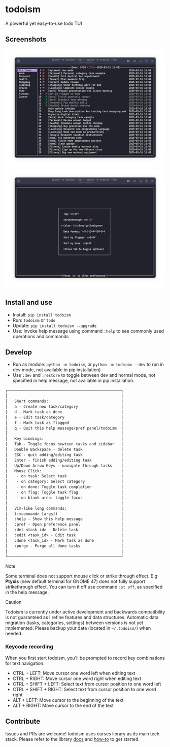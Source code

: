# todoism

A powerful yet easy-to-use todo TUI

## Screenshots

![UI](./assets/screenshot-v1.21.4.png)
![UI](./assets/screenshot-v1.21.4-pref-panel.png)

## Install and use

- Install: `pip install todoism`
- Run: `todoism` or `todo` 
- Update: `pip install todoism --upgrade`
- Use: Invoke help message using command `:help` to see commonly used operations and commands

## Develop

- Run as module: `python -m todoism`, or `python -m todoism --dev` to run in dev mode, not available in pip installation)
- Use `:dev` and `:restore` to toggle between dev and normal mode, not specified in help message, not available in pip installation.

```txt
┌──────────────────────────────────────────────────┐
│                                                  │
│   Short commands:                                │
│   a - Create new task/category                   │
│   d - Mark task as done                          │
│   e - Edit task/category                         │
│   f - Mark task as flagged                       │
│   q - Quit this help message/pref panel/todoism  │
│                                                  │
│   Key bindings:                                  │
│   Tab - Toggle focus bewteen tasks and sidebar   │
│   Double Backspace - delete task                 │
│   ESC - quit adding/editing task                 │
│   Enter - finish adding/editing task             │
│   Up/Down Arrow Keys - navigate through tasks    │
│   Mouse Click:                                   │
│    - on task: Select task                        │
│    - on category: Select category                │
│    - on done: Toggle task completion             │
│    - on flag: Toggle task flag                   │
│    - on blank area: toggle focus                 │
│                                                  │
│   Vim-like long commands:                        │
│   (:<command> [args])                            │
│   :help - Show this help message                 │
│   :pref - Open preference panel                  │
│   :del <task_id> - Delete task                   │
│   :edit <task_id> - Edit task                    │
│   :done <task_id> - Mark task as done            |
│   :purge - Purge all done tasks                  │
│                                                  │
└──────────────────────────────────────────────────┘
```

> [!NOTE]
> Some terminal does not support mouse click or strike through effect.
> E.g **Ptyxis** (new default terminal for GNOME 47) does not fully support strikethrough effect.
> You can turn it off use command `:st off`, as specified in the help message.

> [!CAUTION]
> Todoism is currently under active development and backwards compatibility is not guaranteed as I refine features and data structures. Automatic data migration (tasks, categories, settings) between versions is not yet implemented. Please backup your data (located in `~/.todoism/`) when needed.

### Keycode recording

When you first start todoism, you'll be prompted to record key combinations for text navigation.

- CTRL + LEFT: Move cursor one word left when editing text
- CTRL + RIGHT: Move cursor one word right when editing text
- CTRL + SHIFT + LEFT: Select text from cursor position to one word left
- CTRL + SHIFT + RIGHT: Select text from cursor position to one word right
- ALT + LEFT: Move cursor to the beginning of the text
- ALT + RIGHT: Move cursor to the end of the text

## Contribute

Issues and PRs are welcome! todoism uses curses library as its main tech stack. Please refer to the library [docs](https://docs.python.org/3/library/curses.html#module-curses) and [how-to](https://docs.python.org/3/howto/curses.html) to get started.

